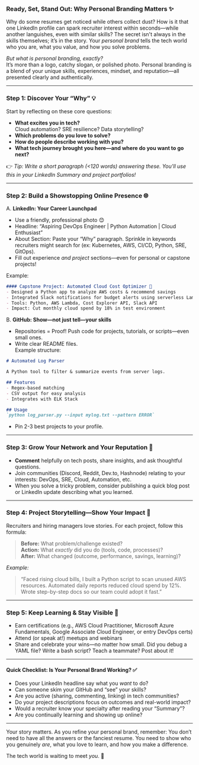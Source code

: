 ### Ready, Set, Stand Out: Why Personal Branding Matters ✨

Why do some resumes get noticed while others collect dust? How is it that one LinkedIn profile can spark recruiter interest within seconds—while another languishes, even with similar skills? The secret isn't always in the skills themselves; it’s in the story. Your *personal brand* tells the tech world who you are, what you value, and how you solve problems.

*But what is personal branding, exactly?*  
It’s more than a logo, catchy slogan, or polished photo. Personal branding is a blend of your unique skills, experiences, mindset, and reputation—all presented clearly and authentically.

---

### Step 1: Discover Your “Why” 💡

Start by reflecting on these core questions:

- **What excites you in tech?**  
  Cloud automation? SRE resilience? Data storytelling?
- **Which problems do you love to solve?**
- **How do people describe working with you?**
- **What tech journey brought you here—and where do you want to go next?**

👉 *Tip: Write a short paragraph (<120 words) answering these. You’ll use this in your LinkedIn Summary and project portfolios!*

---

### Step 2: Build a Showstopping Online Presence 🌐

A. **LinkedIn: Your Career Launchpad**

- Use a friendly, professional photo 😊
- Headline: “Aspiring DevOps Engineer | Python Automation | Cloud Enthusiast”
- About Section: Paste your “Why” paragraph. Sprinkle in keywords recruiters might search for (ex: Kubernetes, AWS, CI/CD, Python, SRE, GitOps).
- Fill out experience *and project* sections—even for personal or capstone projects!

Example:

```markdown
#### Capstone Project: Automated Cloud Cost Optimizer 🚀
- Designed a Python app to analyze AWS costs & recommend savings
- Integrated Slack notifications for budget alerts using serverless Lambda
- Tools: Python, AWS Lambda, Cost Explorer API, Slack API
- Impact: Cut monthly cloud spend by 18% in test environment
```

B. **GitHub: Show—not just tell—your skills**

- Repositories = Proof! Push code for projects, tutorials, or scripts—even small ones.
- Write clear README files.  
  Example structure:

```markdown
# Automated Log Parser

A Python tool to filter & summarize events from server logs.

## Features
- Regex-based matching
- CSV output for easy analysis
- Integrates with ELK Stack

## Usage
`python log_parser.py --input mylog.txt --pattern ERROR`
```

- Pin 2-3 best projects to your profile.

---

### Step 3: Grow Your Network and Your Reputation 🤝

- **Comment** helpfully on tech posts, share insights, and ask thoughtful questions.
- Join communities (Discord, Reddit, Dev.to, Hashnode) relating to your interests: DevOps, SRE, Cloud, Automation, etc.
- When you solve a tricky problem, consider publishing a quick blog post or LinkedIn update describing what you learned.

---

### Step 4: Project Storytelling—Show Your Impact 🎤

Recruiters and hiring managers love stories. For each project, follow this formula:

> **Before:** What problem/challenge existed?  
> **Action:** What *exactly* did you do (tools, code, processes)?  
> **After:** What changed (outcome, performance, savings, learning)?

*Example:*

> “Faced rising cloud bills, I built a Python script to scan unused AWS resources. Automated daily reports reduced cloud spend by 12%. Wrote step-by-step docs so our team could adopt it fast.”

---

### Step 5: Keep Learning & Stay Visible 🚀

- Earn certifications (e.g., AWS Cloud Practitioner, Microsoft Azure Fundamentals, Google Associate Cloud Engineer, or entry DevOps certs)
- Attend (or speak at!) meetups and webinars
- Share and celebrate your wins—no matter how small. Did you debug a YAML file? Write a bash script? Teach a teammate? Post about it!

---

#### Quick Checklist: Is Your Personal Brand Working? ✅

- Does your LinkedIn headline say what you *want* to do?
- Can someone skim your GitHub and “see” your skills?
- Are you active (sharing, commenting, linking) in tech communities?
- Do your project descriptions focus on outcomes and real-world impact?
- Would a recruiter know your specialty after reading your “Summary”?
- Are you continually learning and showing up online?

---

Your story matters. As you refine your personal brand, remember: You don’t need to have all the answers or the fanciest resume. You need to show who you genuinely *are*, what you love to learn, and how you make a difference.

The tech world is waiting to meet *you*. 🌟